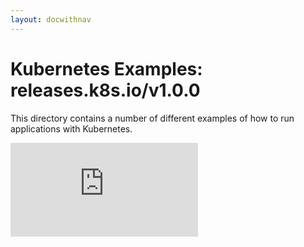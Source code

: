 ```yaml
---
layout: docwithnav
---
```

<!-- BEGIN MUNGE: UNVERSIONED_WARNING -->


<!-- END MUNGE: UNVERSIONED_WARNING -->
# Kubernetes Examples: releases.k8s.io/v1.0.0

This directory contains a number of different examples of how to run
applications with Kubernetes.


<!-- BEGIN MUNGE: GENERATED_ANALYTICS -->
[![Analytics](https://kubernetes-site.appspot.com/UA-36037335-10/GitHub/examples/README.md?pixel)]()
<!-- END MUNGE: GENERATED_ANALYTICS -->
